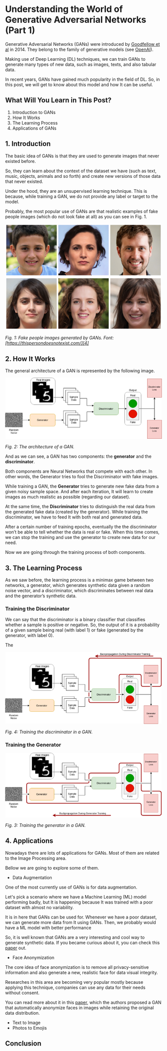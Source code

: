 # Understanding the World of Generative Adversarial Networks (Part 1)

Generative Adversarial Networks (GANs) were introduced by [Goodfellow et al][2] in 2014. They belong to the family of generative models (see [OpenAI][1]). 

Making use of Deep Learning (DL) techniques, we can train GANs to generate many types of new data, such as images, texts, and also tabular data.

In recent years, GANs have gained much popularity in the field of DL. So, in this post, we will get to know about this model and how It can be useful.


## What Will You Learn in This Post?

1. Introduction to GANs
2. How It Works
3. The Learning Process
4. Applications of GANs

## 1. Introduction

The basic idea of GANs is that they are used to generate images that never existed before. 

So, they can learn about the context of the dataset we have (such as text, music, objects, animals and so forth) and create new versions of those data that never existed.

Under the hood, they are an unsupervised learning technique. This is because, while training a GAN, we do not provide any label or target to the model.

Probably, the most popular use of GANs are that realistic examples of fake people images (which do not look fake at all) as you can see in Fig. 1.


![FakePeople](./images/photo_collage.png)

*Fig. 1: Fake people images generated by GANs. Font: [https://thispersondoesnotexist.com/][4]*



## 2. How It Works

The general architecture of a GAN is represented by the following image.

![Architecture](./images/GAN.png)

*Fig. 2: The architecture of a GAN.*

And as we can see, a GAN has two components: the **generator** and the **discriminator**.

Both components are Neural Networks that compete with each other. In other words, the Generator tries to fool the Discriminator with fake images.

While training a GAN, the **Generator** tries to generate new fake data from a given noisy sample space. 
And after each iteration, It will learn to create images as much realistic as possible (regarding our dataset).

At the same time, the **Discriminator** tries to distinguish the real data from the generated fake data (created by the generator). 
While training the discriminator, we have to feed It with both real and generated data. 

After a certain number of training epochs, eventually the the discriminator won’t be able to tell whether the data is real or fake. 
When this time comes, we can stop the training and use the generator to create new data for our need.

Now we are going through the training process of both components.   


## 3. The Learning Process

As we saw before, the learning process is a minimax game between two networks, a generator, which generates synthetic data given a random noise vector, and a discriminator, which discriminates between real data and the generator’s synthetic data.

### Training the Discriminator

We can say that the discriminator is a binary classifier that classifies whether a sample is positive or negative.
So, the output of it is a probability of a given sample being real (with label 1) or fake (generated by the generator, with label 0).

The 


![Discriminator](./images/GAN_Discriminator.png)

*Fig. 4: Training the discriminator in a GAN.*


### Training the Generator

![Generator](./images/GAN_Generator.png)

*Fig. 3: Training the generator in a GAN.*



## 4. Applications

Nowadays there are lots of applications for GANs. Most of them are related to the Image Processing area.

Bellow we are going to explore some of them.

* Data Augmentation

One of the most currently use of GANs is for data augmentation.

Let's pick a scenario where we have a Machine Learning (ML) model performing badly, but It is happening because It was trained with a poor dataset with almost no variability.

It is in here that GANs can be used for. Whenever we have a poor dataset, we can generate more data from It using GANs. 
Then, we probably would have a ML model with better performance 

So, it is well known that GANs are a very interesting and cool way to generate synthetic data. 
If you became curious about it, you can check this [paper][5] out.


* Face Anonymization 

The core idea of face anonymization is to remove all privacy-sensitive information and also generate a new, realistic face for data visual integrity.

Researches in this area are becoming very popular mostly because applying this technique, companies can use any data for their needs without consent.

You can read more about it in this [paper][6], which the authors proposed a GAN that automatically anonymize faces in images while retaining the original data distribution.


* Text to Image
* Photos to Emojis

## Conclusion


[1]: https://openai.com/blog/generative-models/
[2]: https://arxiv.org/pdf/1406.2661.pdf
[3]: https://arxiv.org/pdf/1909.04538.pdf
[4]: https://thispersondoesnotexist.com/
[5]: https://arxiv.org/pdf/1904.09135.pdf
[6]: https://arxiv.org/pdf/1909.04538.pdf